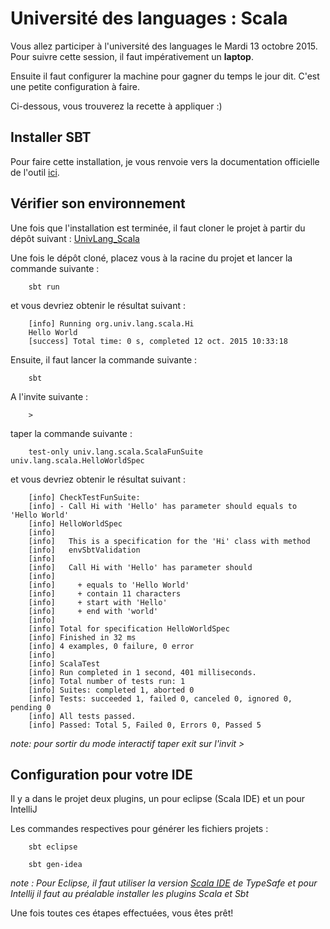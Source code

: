 # Université des languages : Scala

Vous allez participer à l'université des languages le Mardi 13 octobre 2015. 
Pour suivre cette session, il faut impérativement un **laptop**. 

Ensuite il faut configurer la machine pour gagner du temps le jour dit. C'est une petite configuration à faire.

Ci-dessous, vous trouverez la recette à appliquer :)

## Installer  SBT
Pour faire cette installation, je vous renvoie vers la documentation officielle de l'outil [ici](http://www.scala-sbt.org/release/tutorial/Setup.html).

## Vérifier son environnement

Une fois que l'installation est terminée, il faut cloner le projet à partir du dépôt suivant : [UnivLang_Scala](https://github.com/Zenika/UnivLang_Scala)

Une fois le dépôt cloné, placez vous à la racine du projet et lancer la commande suivante : 

		sbt run
		

et vous devriez obtenir le résultat suivant : 

		[info] Running org.univ.lang.scala.Hi
		Hello World
		[success] Total time: 0 s, completed 12 oct. 2015 10:33:18
		

Ensuite, il faut lancer la commande suivante : 

		sbt

A l'invite suivante :

        >

taper la commande suivante :

        test-only univ.lang.scala.ScalaFunSuite univ.lang.scala.HelloWorldSpec
		
et vous devriez obtenir le résultat suivant :

		[info] CheckTestFunSuite:
		[info] - Call Hi with 'Hello' has parameter should equals to 'Hello World'
		[info] HelloWorldSpec
		[info]
		[info]   This is a specification for the 'Hi' class with method
		[info]   envSbtValidation
		[info]
		[info]   Call Hi with 'Hello' has parameter should
		[info]
		[info]     + equals to 'Hello World'
		[info]     + contain 11 characters
		[info]     + start with 'Hello'
		[info]     + end with 'world'
		[info]
		[info] Total for specification HelloWorldSpec
		[info] Finished in 32 ms
		[info] 4 examples, 0 failure, 0 error
		[info]
		[info] ScalaTest
		[info] Run completed in 1 second, 401 milliseconds.
		[info] Total number of tests run: 1
		[info] Suites: completed 1, aborted 0
		[info] Tests: succeeded 1, failed 0, canceled 0, ignored 0, pending 0
		[info] All tests passed.
		[info] Passed: Total 5, Failed 0, Errors 0, Passed 5

*note: pour sortir du mode interactif taper exit sur l'invit >*
		

## Configuration pour votre IDE

Il y a dans le projet deux plugins, un pour eclipse (Scala IDE) et un pour IntelliJ

Les commandes respectives pour générer les fichiers projets : 

		sbt eclipse
		
		sbt gen-idea
		

*note : Pour Eclipse, il faut utiliser la version [Scala IDE](http://scala-ide.org/) de TypeSafe et pour Intellij il faut au préalable installer les plugins Scala et Sbt*
		

Une fois toutes ces étapes effectuées, vous êtes prêt!


